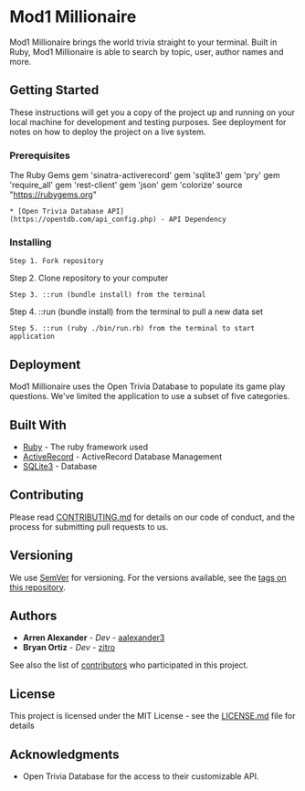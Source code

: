 # Mod1 Millionaire

Mod1 Millionaire brings the world trivia straight to your terminal. Built in Ruby, Mod1 Millionaire is able to search by topic, user, author names and more.

## Getting Started

These instructions will get you a copy of the project up and running on your local machine for development and testing purposes. See deployment for notes on how to deploy the project on a live system.

### Prerequisites


The Ruby Gems
gem 'sinatra-activerecord'
gem 'sqlite3'
gem 'pry'
gem 'require_all'
gem 'rest-client'
gem 'json'
gem 'colorize'
source "https://rubygems.org"
```
* [Open Trivia Database API]
(https://opentdb.com/api_config.php) - API Dependency
```

### Installing

```
Step 1. Fork repository

```
Step 2. Clone repository to your computer

```
Step 3. ::run (bundle install) from the terminal

```
Step 4. ::run (bundle install) from the terminal to pull a new data set

```
Step 5. ::run (ruby ./bin/run.rb) from the terminal to start application

```

## Deployment

Mod1 Millionaire uses the Open Trivia Database to populate its game play questions. We've limited the application to use a subset of five categories.

## Built With

* [Ruby](https://www.ruby-lang.org/en/) - The ruby framework used
* [ActiveRecord](http://guides.rubyonrails.org/active_record_basics.html) - ActiveRecord Database Management
* [SQLite3](https://www.sqlite.org/cli.html) - Database

## Contributing

Please read [CONTRIBUTING.md](./CONTRIBUTING.md) for details on our code of conduct, and the process for submitting pull requests to us.

## Versioning

We use [SemVer](http://semver.org/) for versioning. For the versions available, see the [tags on this repository](https://github.com/your/project/tags).

## Authors

* **Arren Alexander** - *Dev* - [aalexander3](https://github.com/aalexander3)
* **Bryan Ortiz** - *Dev* - [zitro](https://github.com/zitro)

See also the list of [contributors](https://github.com/your/project/contributors) who participated in this project.

## License

This project is licensed under the MIT License - see the [LICENSE.md](LICENSE.md) file for details

## Acknowledgments

* Open Trivia Database for the access to their customizable API.
